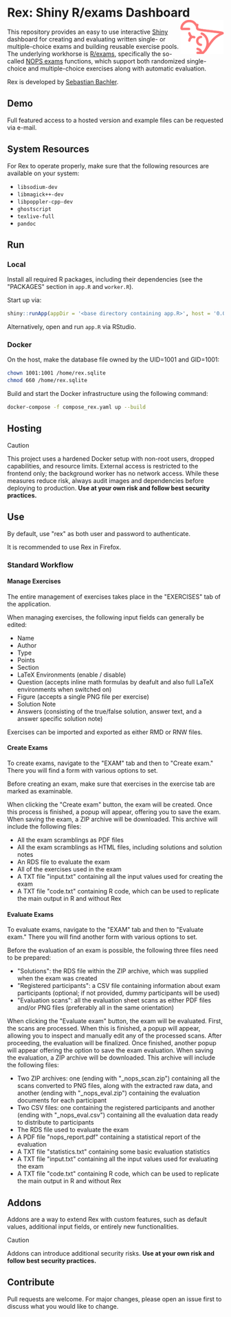 # Rex: Shiny R/exams Dashboard <img src="https://raw.githubusercontent.com/guesswho1234/Rex/main/www/logo.svg" align="right" alt="Rex logo" width="20%" />

This repository provides an easy to use interactive [Shiny](https://shiny.posit.co/) dashboard for creating and evaluating written single- or multiple-choice exams and building reusable exercise pools. The underlying workhorse is [R/exams](https://www.R-exams.org/), specifically the so-called [NOPS exams](https://www.R-exams.org/tutorials/exams2nops/) functions, which support both randomized single-choice and multiple-choice exercises along with automatic evaluation.

Rex is developed by [Sebastian Bachler](mailto:sbachler@gmx.at).

## Demo

Full featured access to a hosted version and example files can be requested via e-mail.

## System Resources

For Rex to operate properly, make sure that the following resources are available on your system:

- `libsodium-dev`
- `libmagick++-dev`
- `libpoppler-cpp-dev`
- `ghostscript`
- `texlive-full`
- `pandoc`

## Run

### Local

Install all required R packages, including their dependencies (see the "PACKAGES" section in `app.R` and `worker.R`).

Start up via:

```R
shiny::runApp(appDir = '<base directory containing app.R>', host = '0.0.0.0', port = 3838)
```
Alternatively, open and run `app.R` via RStudio.

### Docker

On the host, make the database file owned by the UID=1001 and GID=1001:

```bash
chown 1001:1001 /home/rex.sqlite
chmod 660 /home/rex.sqlite
```

Build and start the Docker infrastructure using the following command:

```bash
docker-compose -f compose_rex.yaml up --build
```

## Hosting

> [!CAUTION]
> This project uses a hardened Docker setup with non-root users, dropped capabilities, and resource limits.
> External access is restricted to the frontend only; the background worker has no network access.
> While these measures reduce risk, always audit images and dependencies before deploying to production.
> **Use at your own risk and follow best security practices.**

## Use

By default, use "rex" as both user and password to authenticate. 

It is recommended to use Rex in Firefox.

### Standard Workflow

#### Manage Exercises

The entire management of exercises takes place in the "EXERCISES" tab of the application.

When managing exercises, the following input fields can generally be edited:
- Name
- Author
- Type
- Points
- Section
- LaTeX Environments (enable / disable)
- Question (accepts inline math formulas by deafult and also full LaTeX environments when switched on)
- Figure (accepts a single PNG file per exercise)
- Solution Note 
- Answers (consisting of the true/false solution, answer text, and a answer specific solution note)

Exercises can be imported and exported as either RMD or RNW files.

#### Create Exams

To create exams, navigate to the "EXAM" tab and then to "Create exam." There you will find a form with various options to set.

Before creating an exam, make sure that exercises in the exercise tab are marked as examinable.

When clicking the "Create exam" button, the exam will be created. Once this process is finished, a popup will appear, offering you to save the exam. When saving the exam, a ZIP archive will be downloaded. This archive will include the following files:
- All the exam scramblings as PDF files
- All the exam scramblings as HTML files, including solutions and solution notes
- An RDS file to evaluate the exam
- All of the exercises used in the exam
- A TXT file "input.txt" containing all the input values used for creating the exam
- A TXT file "code.txt" containing R code, which can be used to replicate the main output in R and without Rex

#### Evaluate Exams

To evaluate exams, navigate to the "EXAM" tab and then to "Evaluate exam." There you will find another form with various options to set.

Before the evaluation of an exam is possible, the following three files need to be prepared:
- "Solutions": the RDS file within the ZIP archive, which was supplied when the exam was created
- "Registered participants": a CSV file containing information about exam participants (optional; if not provided, dummy participants will be used)
- "Evaluation scans": all the evaluation sheet scans as either PDF files and/or PNG files (preferably all in the same orientation)

When clicking the "Evaluate exam" button, the exam will be evaluated. First, the scans are processed. When this is finished, a popup will appear, allowing you to inspect and manually edit any of the processed scans. After proceeding, the evaluation will be finalized. Once finished, another popup will appear offering the option to save the exam evaluation. When saving the evaluation, a ZIP archive will be downloaded. This archive will include the following files:
- Two ZIP archives: one (ending with "_nops_scan.zip") containing all the scans converted to PNG files, along with the extracted raw data, and another (ending with "_nops_eval.zip") containing the evaluation documents for each participant
- Two CSV files: one containing the registered participants and another (ending with "_nops_eval.csv") containing all the evaluation data ready to distribute to participants
- The RDS file used to evaluate the exam
- A PDF file "nops_report.pdf" containing a statistical report of the evaluation
- A TXT file "statistics.txt" containing some basic evaluation statistics
- A TXT file "input.txt" containing all the input values used for evaluating the exam
- A TXT file "code.txt" containing R code, which can be used to replicate the main output in R and without Rex

## Addons

Addons are a way to extend Rex with custom features, such as default values, additional input fields, or entirely new functionalities.

> [!CAUTION]
> Addons can introduce additional security risks.
> **Use at your own risk and follow best security practices.**
  
## Contribute

Pull requests are welcome. For major changes, please open an issue first to discuss what you would like to change.
